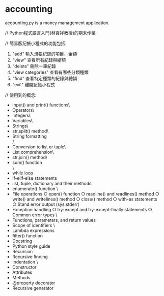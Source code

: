 # accounting
accounting.py is a money management application.

// Python程式語言入門(林百祥教授)的期末作業

// 簡易版記帳小程式的功能包括:

1. "add" 輸入想要紀錄的項目、金額
2. "view" 查看所有紀錄與總額
3. "delete" 刪除一筆紀錄
4. "view categories" 查看有哪些分類種類
5. "find" 查看特定種類的紀錄與總額
6. "exit" 離開記帳小程式

// 使用到的概念:
* input() and print() functions\
* Operators\
* Integers\
* Variables\
* Strings\
* str.split() method\
* String formatting\
/
* Conversion to list or tuple\
* List comprehension\
* str.join() method\
* sum() function\
\
* while loop
* if-elif-else statements
* list, tuple, dictionary and their methods
* enumerate() function
\
* File operations
    ○ open() function
    ○ readline() and readlines() method
    ○ write() and writelines() method
    ○ close() method
    ○ with-as statements
    ○ Stand error output (sys.stderr)
* Exception handling
    ○ try-except and try-except-finally statements
    ○ Common error types
\
* Functions, parameters, and return values
* Scope of identifiers
\
* Lambda expressions
* filter() function
* Docstring
* Python style guide
* Recursion
* Recursive finding
* Indentation
\
* Constructor
* Attributes
* Methods
* @property decorator
* Recursive generator